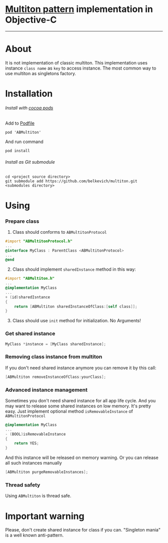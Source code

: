 [Multiton pattern](http://en.wikipedia.org/wiki/Multiton_pattern) implementation in Objective-C
========
---
# About
It is not implementation of classic multiton. This implementation uses instance `class name` as `key` to access instance.
The most common way to use multiton as singletons factory.

# Installation

###### Install with [cocoa pods](http://cocoapods.org/) 
Add to [Podfile](https://github.com/CocoaPods/CocoaPods/wiki/A-Podfile)
```
pod 'ABMultiton'
```

And run command
```
pod install
```

###### Install as Git submodule
```
cd <project source directory>
git submodule add https://github.com/belkevich/multiton.git <submodules directory>
```

# Using

### Prepare class

1. Class should conforms to `ABMultitonProtocol`
```objective-c
#import "ABMultitonProtocol.h"
...
@interface MyClass : ParentClass <ABMultitonProtocol>
...
@end
```

2. Class should implement `sharedInstance` method in this way:
```objective-c
#import "ABMultiton.h"
...
@implementation MyClass
...
+ (id)sharedIsntance
{
    return [ABMultiton sharedInstanceOfClass:[self class]];
}
```

3. Class should use `init` method for initialization. No Arguments!

### Get shared instance

```objective-c
MyClass *instance = [MyClass sharedInstance];
```

### Removing class instance from multiton

If you don't need shared instance anymore you can remove it by this call:
```objective-c
[ABMultiton removeInstanceOfClass:yourClass];
```

### Advanced instance management

Sometimes you don't need shared instance for all app life cycle.
And you may want to release some shared instances on low memory.
It's pretty easy. Just implement optional method `isRemovableInstance`
of `ABMultitonProtocol`
```objective-c
@implementation MyClass
...
- (BOOL)isRemovableInstance
{
    return YES;
}
```
And this instance will be released on memory warning.
Or you can release all such instances manually
```objective-c
[ABMultiton purgeRemovableInstances];
```

### Thread safety

Using `ABMultiton` is thread safe.

# Important warning

Please, don't create shared instance for class if you can.
"Singleton mania" is a well known anti-pattern.
